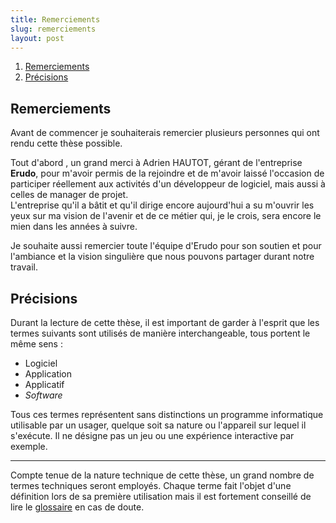 ```yaml
---
title: Remerciements
slug: remerciements
layout: post
---
```


1. [Remerciements](#remerciements)
1. [Précisions](#précisions)

## Remerciements

Avant de commencer je souhaiterais remercier plusieurs personnes qui ont rendu cette thèse possible.

Tout d'abord , un grand merci à Adrien HAUTOT, gérant de l'entreprise **Erudo**, pour m'avoir permis de la rejoindre et de m'avoir laissé l'occasion de participer réellement aux activités d'un développeur de logiciel, mais aussi à celles de manager de projet.\
L'entreprise qu'il a bâtit et qu'il dirige encore aujourd'hui a su m'ouvrir les yeux sur ma vision de l'avenir et de ce métier qui, je le crois, sera encore le mien dans les années à suivre.

Je souhaite aussi remercier toute l'équipe d'Erudo pour son soutien et pour l'ambiance et la vision singulière que nous pouvons partager durant notre travail.

## Précisions

Durant la lecture de cette thèse, il est important de garder à l'esprit que les termes suivants sont utilisés de manière interchangeable, tous portent le même sens :

- Logiciel
- Application
- Applicatif
- *Software*

Tous ces termes représentent sans distinctions un programme informatique utilisable par un usager, quelque soit sa nature ou l'appareil sur lequel il s'exécute. Il ne désigne pas un jeu ou une expérience interactive par exemple.

---

Compte tenue de la nature technique de cette thèse, un grand nombre de termes techniques seront employés. Chaque terme fait l'objet d'une définition lors de sa première utilisation mais il est fortement conseillé de lire le [glossaire](/chapters/glossaire) en cas de doute.
